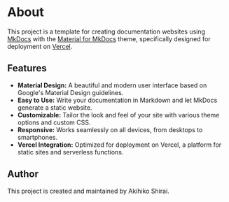 # About

This project is a template for creating documentation websites using [MkDocs](https://www.mkdocs.org/) with the [Material for MkDocs](https://squidfunk.github.io/mkdocs-material/) theme, specifically designed for deployment on [Vercel](https://vercel.com/).

## Features

*   **Material Design:**  A beautiful and modern user interface based on Google's Material Design guidelines.
*   **Easy to Use:**  Write your documentation in Markdown and let MkDocs generate a static website.
*   **Customizable:**  Tailor the look and feel of your site with various theme options and custom CSS.
*   **Responsive:**  Works seamlessly on all devices, from desktops to smartphones.
*   **Vercel Integration:**  Optimized for deployment on Vercel, a platform for static sites and serverless functions.

## Author

This project is created and maintained by Akihiko Shirai.
